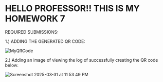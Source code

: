 # HELLO PROFESSOR!! THIS IS MY HOMEWORK 7

REQUIRED SUBMISSIONS: <br>

1.) ADDING THE GENERATED QR CODE:

![MyQRCode](https://github.com/user-attachments/assets/e06b044e-5974-4e81-88a2-decfde6da78a)

2.) Adding an image of viewing the log of successfully creating the QR code below:

![Screenshot 2025-03-31 at 11 53 49 PM](https://github.com/user-attachments/assets/d125254a-2051-4cff-a3ef-9583604a1df0)
